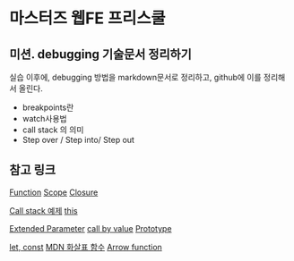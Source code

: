 # 마스터즈 웹FE 프리스쿨

## 미션. debugging 기술문서 정리하기

실습 이후에, debugging 방법을 markdown문서로 정리하고, github에 이를 정리해서 올린다.
- breakpoints란
- watch사용법
- call stack 의 의미
- Step over / Step into/ Step out

## 참고 링크

[Function](https://poiemaweb.com/js-function)
[Scope](https://poiemaweb.com/js-scope)
[Closure](https://poiemaweb.com/js-closure)

[Call stack 예제](https://new93helloworld.tistory.com/m/361)
[this](https://poiemaweb.com/js-this)

[Extended Parameter](https://poiemaweb.com/es6-extended-parameter-handling)
[call by value](https://blueshw.github.io/2018/09/15/pass-by-reference/)
[Prototype](https://medium.com/@bluesh55/javascript-prototype-이해하기-f8e67c286b67)

[let, const](https://poiemaweb.com/es6-block-scope)
[MDN 화살표 함수](https://developer.mozilla.org/ko/docs/Web/JavaScript/Reference/Functions/애로우_펑션)
[Arrow function](https://poiemaweb.com/es6-arrow-function)